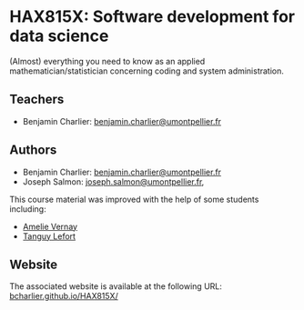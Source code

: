 # HAX815X: Software development for data science

(Almost) everything you need to know as an applied mathematician/statistician concerning coding and system administration.

## Teachers

- Benjamin Charlier: [benjamin.charlier@umontpellier.fr](mailto:benjamin.charlier@umontpellier.fr)

## Authors

- Benjamin Charlier: [benjamin.charlier@umontpellier.fr](mailto:benjamin.charlier@umontpellier.fr)
- Joseph Salmon: [joseph.salmon@umontpellier.fr](mailto:joseph.salmon@umontpellier.fr),

This course material was improved with the help of some students including:

- [Amelie Vernay](https://github.com/AmelieVernay)
- [Tanguy Lefort](https://github.com/tanglef)

## Website


The associated website is available at the following URL: [bcharlier.github.io/HAX815X/](https://bcharlier.github.io/HAX815X/)
